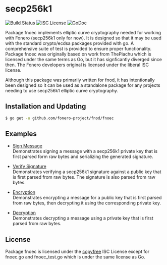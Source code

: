 secp256k1
=====

[![Build Status](http://img.shields.io/travis/fonero/fnod.svg)](https://travis-ci.org/fonero/fnod)
[![ISC License](http://img.shields.io/badge/license-ISC-blue.svg)](http://copyfree.org)
[![GoDoc](https://img.shields.io/badge/godoc-reference-blue.svg)](http://godoc.org/github.com/fonero-project/fnod/fnoec/secp256k1)

Package fnoec implements elliptic curve cryptography needed for working with
Fonero (secp256k1 only for now). It is designed so that it may be used with the
standard crypto/ecdsa packages provided with go.  A comprehensive suite of test
is provided to ensure proper functionality.  Package fnoec was originally based
on work from ThePiachu which is licensed under the same terms as Go, but it has
signficantly diverged since then.  The Fonero developers original is licensed
under the liberal ISC license.

Although this package was primarily written for fnod, it has intentionally been
designed so it can be used as a standalone package for any projects needing to
use secp256k1 elliptic curve cryptography.

## Installation and Updating

```bash
$ go get -u github.com/fonero-project/fnod/fnoec
```

## Examples

* [Sign Message](http://godoc.org/github.com/fonero-project/fnod/fnoec#example-package--SignMessage)  
  Demonstrates signing a message with a secp256k1 private key that is first
  parsed form raw bytes and serializing the generated signature.

* [Verify Signature](http://godoc.org/github.com/fonero-project/fnod/fnoec#example-package--VerifySignature)  
  Demonstrates verifying a secp256k1 signature against a public key that is
  first parsed from raw bytes.  The signature is also parsed from raw bytes.

* [Encryption](http://godoc.org/github.com/fonero-project/fnod/fnoec#example-package--EncryptMessage)  
  Demonstrates encrypting a message for a public key that is first parsed from
  raw bytes, then decrypting it using the corresponding private key.

* [Decryption](http://godoc.org/github.com/fonero-project/fnody/fnoec#example-package--DecryptMessage)  
  Demonstrates decrypting a message using a private key that is first parsed
  from raw bytes.

## License

Package fnoec is licensed under the [copyfree](http://copyfree.org) ISC License
except for fnoec.go and fnoec_test.go which is under the same license as Go.

